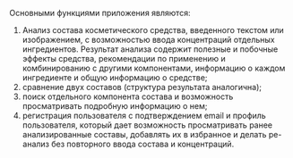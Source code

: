 Основными функциями приложения являются:
1) Анализ состава косметического средства, введенного текстом или изображением, с возможностью ввода концентраций отдельных ингредиентов. Результат анализа содержит полезные и побочные эффекты средства, рекомендации по применению и комбинированию с другими компонентами, информацию о каждом ингредиенте и общую информацию о средстве;
2) сравнение двух составов (структура результата аналогична);
3) поиск отдельного компонента состава и возможность просматривать подробную информацию о нем;
4) регистрация пользователя с подтверждением email и профиль пользователя, который дает возможность просматривать ранее анализированные составы, добавлять их в избранное и делать ре-анализ без повторного ввода состава и концентраций.
